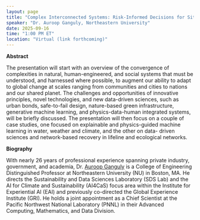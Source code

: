 ```yaml
---
layout: page
title: "Complex Interconnected Systems: Risk-Informed Decisions for Situations of Compound Extremes"
speaker: "Dr. Auroop Ganguly, Northeastern University"
date: 2025-09-16
time: "1:00 PM ET"
location: "Virtual (link forthcoming)"
---
```


**Abstract**

The presentation will start with an overview of the convergence of complexities in natural, human-engineered, and
social systems that must be understood, and harnessed where possible, to augment our ability to adapt to global
change at scales ranging from communities and cities to nations and our shared planet. The challenges and
opportunities of innovative principles, novel technologies, and new data-driven sciences, such as urban bonds,
safe-to-fail design, nature-based green infrastructure, generative machine learning, and physics-data-human
integrated systems, will be briefly discussed. The presentation will then focus on a couple of case studies, one
focused on explainable and physics-guided machine learning in water, weather and climate, and the other on data-
driven sciences and network-based recovery in lifeline and ecological networks.

**Biography**

With nearly 26 years of professional experience spanning private industry, government, and academia, Dr. [Auroop Ganguly](https://coe.northeastern.edu/people/ganguly-auroop/) is a College of Engineering Distinguished Professor at Northeastern University (NU) in Boston, MA. He directs the Sustainability and Data Sciences Laboratory (SDS Lab) and the AI for Climate and Sustainability (AI4CaS) focus area within the Institute for Experiential AI (EAI) and previously co-directed the Global Experience Institute (GRI). He holds a joint appointment as a Chief Scientist at the Pacific Northwest National Laboratory (PNNL) in their Advanced Computing, Mathematics, and Data Division.

<!-- ![Flyer](/assets/Auroop_ComplexRiskFlyer.pdf) -->
